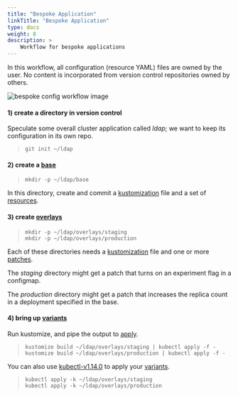 ```yaml
---
title: "Bespoke Application"
linkTitle: "Bespoke Application"
type: docs
weight: 8
description: >
    Workflow for bespoke applications
---
```


In this workflow, all configuration (resource YAML) files are owned by the user.
No content is incorporated from version control repositories owned by others.

![bespoke config workflow image][workflowBespoke]

#### 1) create a directory in version control

Speculate some overall cluster application called _ldap_;
we want to keep its configuration in its own repo.

> ```
> git init ~/ldap
> ```

#### 2) create a [base]

> ```
> mkdir -p ~/ldap/base
> ```

In this directory, create and commit a [kustomization]
file and a set of [resources].

#### 3) create [overlays]

> ```
> mkdir -p ~/ldap/overlays/staging
> mkdir -p ~/ldap/overlays/production
> ```

Each of these directories needs a [kustomization]
file and one or more [patches].

The _staging_ directory might get a patch
that turns on an experiment flag in a configmap.

The _production_ directory might get a patch
that increases the replica count in a deployment
specified in the base.

#### 4) bring up [variants]

Run kustomize, and pipe the output to [apply].

> ```
> kustomize build ~/ldap/overlays/staging | kubectl apply -f -
> kustomize build ~/ldap/overlays/production | kubectl apply -f -
> ```

You can also use [kubectl-v1.14.0] to apply your [variants].
>
> ```
> kubectl apply -k ~/ldap/overlays/staging
> kubectl apply -k ~/ldap/overlays/production
> ```

[OTS]: /cli-experimental/references/kustomize/glossary#off-the-shelf-configuration
[apply]: /cli-experimental/references/kustomize/glossary#apply
[applying]: /cli-experimental/references/kustomize/glossary#apply
[base]: /cli-experimental/references/kustomize/glossary#base
[fork]: https://guides.github.com/activities/forking/
[variants]: /cli-experimental/references/kustomize/glossary#variant
[kustomization]: /cli-experimental/references/kustomize/glossary#kustomization
[off-the-shelf]: /cli-experimental/references/kustomize/glossary#off-the-shelf-configuration
[overlays]: /cli-experimental/references/kustomize/glossary#overlay
[patch]: /cli-experimental/references/kustomize/glossary#patch
[patches]: /cli-experimental/references/kustomize/glossary#patch
[rebase]: https://git-scm.com/docs/git-rebase
[resources]: /cli-experimental/references/kustomize/glossary#resource
[workflowBespoke]: /cli-experimental/images/workflowBespoke.jpg
[workflowOts]: /cli-experimental/images/workflowOts.jpg
[kubectl-v1.14.0]:https://kubernetes.io/blog/2019/03/25/kubernetes-1-14-release-announcement/
